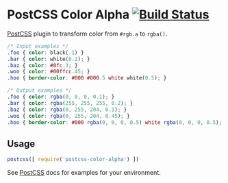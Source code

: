 # PostCSS Color Alpha [![Build Status](https://travis-ci.org/avanes/postcss-color-alpha.svg)](https://travis-ci.org/avanes/postcss-color-alpha)

[PostCSS] plugin to transform color from `#rgb.a` to `rgba()`.

[PostCSS]: https://github.com/postcss/postcss

```css
/* Input examples */
.foo { color: black(.1) }
.bar { color: white(0.2); }
.baz { color: #0fc.3; }
.woo { color: #00ffcc.45; }
.hoo { border-color: #000 #000.5 white white(0.5); }
```

```css
/* Output examples */
.foo { color: rgba(0, 0, 0, 0.1); }
.bar { color: rgba(255, 255, 255, 0.2); }
.baz { color: rgba(0, 255, 204, 0.3); }
.woo { color: rgba(0, 255, 204, 0.45); }
.hoo { border-color: #000 rgba(0, 0, 0, 0.5) white rgba(0, 0, 0, 0.5); }
```

## Usage

```js
postcss([ require('postcss-color-alpha') ])
```

See [PostCSS] docs for examples for your environment.
